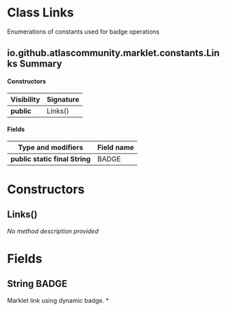 Class Links
===========
Enumerations of constants used for badge operations

io.github.atlascommunity.marklet.constants.Links Summary
-------
#### Constructors
| Visibility | Signature |
| ---------- | --------- |
| **public** | Links()   |
#### Fields
| Type and modifiers             | Field name |
| ------------------------------ | ---------- |
| **public static final String** | BADGE      |

Constructors
============
Links()
-------
*No method description provided*



Fields
======
String BADGE
----------------------
Marklet link using dynamic badge. *



